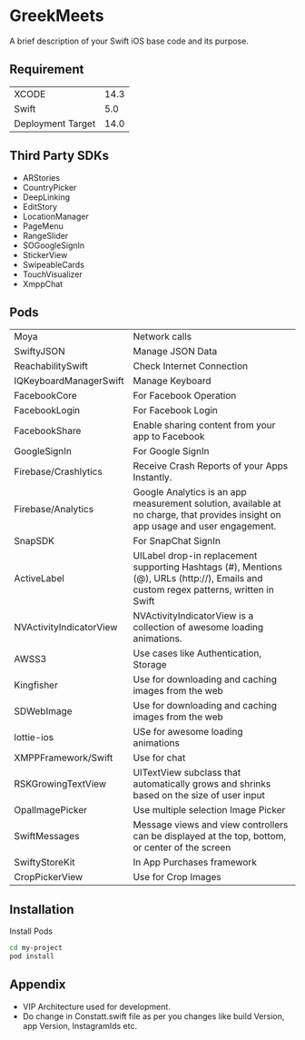 


# GreekMeets

A brief description of your Swift iOS base code and its purpose.


## Requirement

|              | |
| ----------------- | ------------------------------------------------------------------ | 
| XCODE | 14.3 | |
| Swift | 5.0 | |
| Deployment Target | 14.0 | |


## Third Party SDKs

- ARStories
- CountryPicker
- DeepLinking
- EditStory
- LocationManager
- PageMenu
- RangeSlider
- SOGoogleSignIn
- StickerView
- SwipeableCards
- TouchVisualizer
- XmppChat

## Pods

|              | |
| ----------------- | ------------------------------------------------------------------ |
| Moya | Network calls |
| SwiftyJSON | Manage JSON Data |
| ReachabilitySwift | Check Internet Connection |
| IQKeyboardManagerSwift | Manage Keyboard |
| FacebookCore | For Facebook Operation |
| FacebookLogin | For Facebook Login |
| FacebookShare | Enable sharing content from your app to Facebook |
| GoogleSignIn | For Google SignIn |
| Firebase/Crashlytics | Receive Crash Reports of your Apps Instantly.|
| Firebase/Analytics | Google Analytics is an app measurement solution, available at no charge, that provides insight on app usage and user engagement. |
| SnapSDK | For SnapChat SignIn |
| ActiveLabel | UILabel drop-in replacement supporting Hashtags (#), Mentions (@), URLs (http://), Emails and custom regex patterns, written in Swift |
| NVActivityIndicatorView | NVActivityIndicatorView is a collection of awesome loading animations. |
| AWSS3 | Use cases like Authentication, Storage |
| Kingfisher | Use for downloading and caching images from the web |
| SDWebImage | Use for downloading and caching images from the web |
| lottie-ios | USe for awesome loading animations |
| XMPPFramework/Swift | Use for chat |
| RSKGrowingTextView | UITextView subclass that automatically grows and shrinks based on the size of user input |
| OpalImagePicker | Use multiple selection Image Picker |
| SwiftMessages | Message views and view controllers can be displayed at the top, bottom, or center of the screen |
| SwiftyStoreKit | In App Purchases framework |
| CropPickerView | Use for Crop Images |

## Installation

Install Pods

```bash
cd my-project
pod install
```

## Appendix
- VIP Architecture used for development.
- Do change in Constatt.swift file as per you changes like build Version, app Version, InstagramIds etc.


